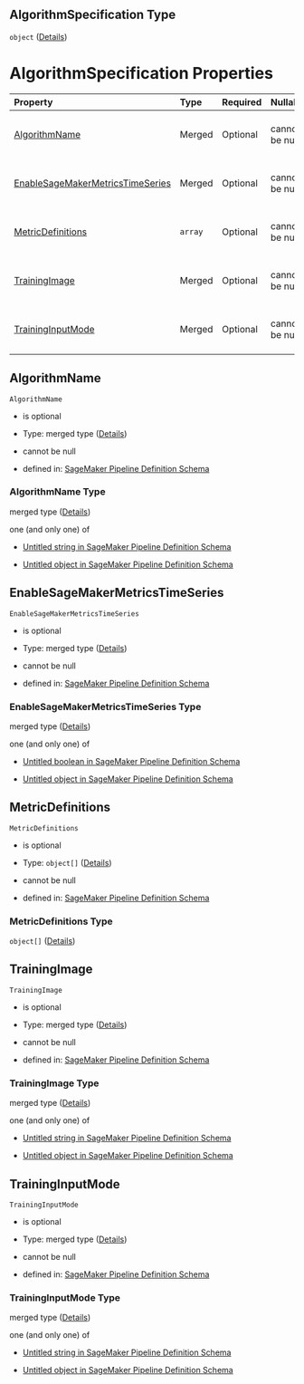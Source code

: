 ## AlgorithmSpecification Type

`object` ([Details](pipeline-definition-definitions-trainingstep-properties-arguments-properties-algorithmspecification.md))

# AlgorithmSpecification Properties

| Property                                                              | Type    | Required | Nullable       | Defined by                                                                                                                                                                                                                                                                                                                                                                                    |
| :-------------------------------------------------------------------- | :------ | :------- | :------------- | :-------------------------------------------------------------------------------------------------------------------------------------------------------------------------------------------------------------------------------------------------------------------------------------------------------------------------------------------------------------------------------------------- |
| [AlgorithmName](#algorithmname)                                       | Merged  | Optional | cannot be null | [SageMaker Pipeline Definition Schema](pipeline-definition-definitions-stringargumentvalue.md "https://github.com/jerrypeng7773/sagemaker-model-building-pipeline-definition-JSON-schema/schema/#/definitions/TrainingStep/properties/Arguments/properties/AlgorithmSpecification/properties/AlgorithmName")                                                                                  |
| [EnableSageMakerMetricsTimeSeries](#enablesagemakermetricstimeseries) | Merged  | Optional | cannot be null | [SageMaker Pipeline Definition Schema](pipeline-definition-definitions-booleanargumentvalue.md "https://github.com/jerrypeng7773/sagemaker-model-building-pipeline-definition-JSON-schema/schema/#/definitions/TrainingStep/properties/Arguments/properties/AlgorithmSpecification/properties/EnableSageMakerMetricsTimeSeries")                                                              |
| [MetricDefinitions](#metricdefinitions)                               | `array` | Optional | cannot be null | [SageMaker Pipeline Definition Schema](pipeline-definition-definitions-trainingstep-properties-arguments-properties-algorithmspecification-properties-metricdefinitions.md "https://github.com/jerrypeng7773/sagemaker-model-building-pipeline-definition-JSON-schema/schema/#/definitions/TrainingStep/properties/Arguments/properties/AlgorithmSpecification/properties/MetricDefinitions") |
| [TrainingImage](#trainingimage)                                       | Merged  | Optional | cannot be null | [SageMaker Pipeline Definition Schema](pipeline-definition-definitions-stringargumentvalue.md "https://github.com/jerrypeng7773/sagemaker-model-building-pipeline-definition-JSON-schema/schema/#/definitions/TrainingStep/properties/Arguments/properties/AlgorithmSpecification/properties/TrainingImage")                                                                                  |
| [TrainingInputMode](#traininginputmode)                               | Merged  | Optional | cannot be null | [SageMaker Pipeline Definition Schema](pipeline-definition-definitions-stringargumentvalue.md "https://github.com/jerrypeng7773/sagemaker-model-building-pipeline-definition-JSON-schema/schema/#/definitions/TrainingStep/properties/Arguments/properties/AlgorithmSpecification/properties/TrainingInputMode")                                                                              |

## AlgorithmName



`AlgorithmName`

*   is optional

*   Type: merged type ([Details](pipeline-definition-definitions-stringargumentvalue.md))

*   cannot be null

*   defined in: [SageMaker Pipeline Definition Schema](pipeline-definition-definitions-stringargumentvalue.md "https://github.com/jerrypeng7773/sagemaker-model-building-pipeline-definition-JSON-schema/schema/#/definitions/TrainingStep/properties/Arguments/properties/AlgorithmSpecification/properties/AlgorithmName")

### AlgorithmName Type

merged type ([Details](pipeline-definition-definitions-stringargumentvalue.md))

one (and only one) of

*   [Untitled string in SageMaker Pipeline Definition Schema](pipeline-definition-definitions-stringargumentvalue-oneof-0.md "check type definition")

*   [Untitled object in SageMaker Pipeline Definition Schema](pipeline-definition-definitions-getfunction.md "check type definition")

## EnableSageMakerMetricsTimeSeries



`EnableSageMakerMetricsTimeSeries`

*   is optional

*   Type: merged type ([Details](pipeline-definition-definitions-booleanargumentvalue.md))

*   cannot be null

*   defined in: [SageMaker Pipeline Definition Schema](pipeline-definition-definitions-booleanargumentvalue.md "https://github.com/jerrypeng7773/sagemaker-model-building-pipeline-definition-JSON-schema/schema/#/definitions/TrainingStep/properties/Arguments/properties/AlgorithmSpecification/properties/EnableSageMakerMetricsTimeSeries")

### EnableSageMakerMetricsTimeSeries Type

merged type ([Details](pipeline-definition-definitions-booleanargumentvalue.md))

one (and only one) of

*   [Untitled boolean in SageMaker Pipeline Definition Schema](pipeline-definition-definitions-booleanargumentvalue-oneof-0.md "check type definition")

*   [Untitled object in SageMaker Pipeline Definition Schema](pipeline-definition-definitions-getfunction.md "check type definition")

## MetricDefinitions



`MetricDefinitions`

*   is optional

*   Type: `object[]` ([Details](pipeline-definition-definitions-trainingstep-properties-arguments-properties-algorithmspecification-properties-metricdefinitions-items.md))

*   cannot be null

*   defined in: [SageMaker Pipeline Definition Schema](pipeline-definition-definitions-trainingstep-properties-arguments-properties-algorithmspecification-properties-metricdefinitions.md "https://github.com/jerrypeng7773/sagemaker-model-building-pipeline-definition-JSON-schema/schema/#/definitions/TrainingStep/properties/Arguments/properties/AlgorithmSpecification/properties/MetricDefinitions")

### MetricDefinitions Type

`object[]` ([Details](pipeline-definition-definitions-trainingstep-properties-arguments-properties-algorithmspecification-properties-metricdefinitions-items.md))

## TrainingImage



`TrainingImage`

*   is optional

*   Type: merged type ([Details](pipeline-definition-definitions-stringargumentvalue.md))

*   cannot be null

*   defined in: [SageMaker Pipeline Definition Schema](pipeline-definition-definitions-stringargumentvalue.md "https://github.com/jerrypeng7773/sagemaker-model-building-pipeline-definition-JSON-schema/schema/#/definitions/TrainingStep/properties/Arguments/properties/AlgorithmSpecification/properties/TrainingImage")

### TrainingImage Type

merged type ([Details](pipeline-definition-definitions-stringargumentvalue.md))

one (and only one) of

*   [Untitled string in SageMaker Pipeline Definition Schema](pipeline-definition-definitions-stringargumentvalue-oneof-0.md "check type definition")

*   [Untitled object in SageMaker Pipeline Definition Schema](pipeline-definition-definitions-getfunction.md "check type definition")

## TrainingInputMode



`TrainingInputMode`

*   is optional

*   Type: merged type ([Details](pipeline-definition-definitions-stringargumentvalue.md))

*   cannot be null

*   defined in: [SageMaker Pipeline Definition Schema](pipeline-definition-definitions-stringargumentvalue.md "https://github.com/jerrypeng7773/sagemaker-model-building-pipeline-definition-JSON-schema/schema/#/definitions/TrainingStep/properties/Arguments/properties/AlgorithmSpecification/properties/TrainingInputMode")

### TrainingInputMode Type

merged type ([Details](pipeline-definition-definitions-stringargumentvalue.md))

one (and only one) of

*   [Untitled string in SageMaker Pipeline Definition Schema](pipeline-definition-definitions-stringargumentvalue-oneof-0.md "check type definition")

*   [Untitled object in SageMaker Pipeline Definition Schema](pipeline-definition-definitions-getfunction.md "check type definition")
